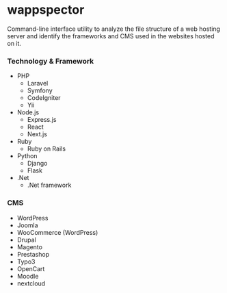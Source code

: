 # wappspector
Command-line interface utility to analyze the file structure of a web hosting server and identify the frameworks and CMS used in the websites hosted on it.

### Technology & Framework

-   PHP
    -   Laravel
    -   Symfony
    -   CodeIgniter
    -   Yii
-   Node.js
    -   Express.js
    -   React
    -   Next.js
-   Ruby
    -   Ruby on Rails
-   Python
    -   Django
    -   Flask
-   .Net
    -   .Net framework

### CMS

-   WordPress
-   Joomla
-   WooCommerce (WordPress)
-   Drupal
-   Magento
-   Prestashop
-   Typo3
-   OpenCart
-   Moodle
-   nextcloud


